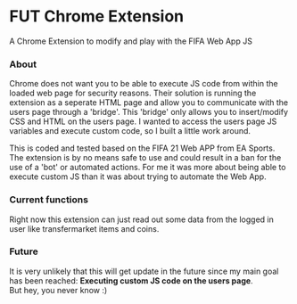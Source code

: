 # FUT Chrome Extension
A Chrome Extension to modify and play with the FIFA Web App JS

### About
Chrome does not want you to be able to execute JS code from within the loaded web page for security reasons.
Their solution is running the extension as a seperate HTML page and allow you to communicate with the users page through a 'bridge'.
This 'bridge' only allows you to insert/modify CSS and HTML on the users page.
I wanted to access the users page JS variables and execute custom code, so I built a little work around.


This is coded and tested based on the FIFA 21 Web APP from EA Sports.
The extension is by no means safe to use and could result in a ban for the use of a 'bot' or automated actions.
For me it was more about being able to execute custom JS than it was about trying to automate the Web App.

### Current functions

Right now this extension can just read out some data from the logged in user like transfermarket items and coins.

### Future
It is very unlikely that this will get update in the future since my main goal has been reached: __Executing custom JS code on the users page__. \
But hey, you never know :)
